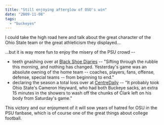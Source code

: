 ```yaml
---
title: "Still enjoying afterglow of OSU's win"
date: "2009-11-08"
tags: 
  - "buckeyes"
---
```


I could take the high road here and talk about the great character of the Ohio State team or the great athleticism they displayed...

...but it is way more fun to enjoy the misery of the PSU crowd --

- teeth gnashing over at [Black Shoe Diaries](http://www.blackshoediaries.com/2009/11/8/1121355/and-here-come-the-pretzels) -- "Sifting through the rubble this morning, and nothing has changed. Yesterday's game was an absolute owning of the home team -- coaches, players, fans, offense, defense, special teams -- from beginning to end."
- declaring the season a total loss over at [CentreDaily](http://www.centredaily.com/sports/colleges/penn_state/football/story/1614802.html) -- "It probably took Ohio State's Cameron Heyward, who had both Buckeye sacks, an extra 15 minutes in the showers to wash off the chunks of Clark left on his body from Saturday's game."

This victory and our enjoyment of it will sow years of hatred for OSU in the PSU fanbase, which is of course one of the great things about college football.
